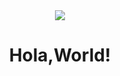 <!-- <h1 align="center">Hi 👋, I'm Pragati Verma</h1> -->
<div align="center">
<img src="https://media.giphy.com/media/p4NLw3I4U0idi/giphy.gif" align="center"/>
</div>
<h1 align="center">Hola,World!</h1>





